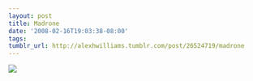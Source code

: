 ```yaml
---
layout: post
title: Madrone
date: '2008-02-16T19:03:38-08:00'
tags: 
tumblr_url: http://alexhwilliams.tumblr.com/post/26524719/madrone
---
```

<img src="http://25.media.tumblr.com/EXq6qISRE5ik6yjjMWTDlf0f_250.jpg"/>
